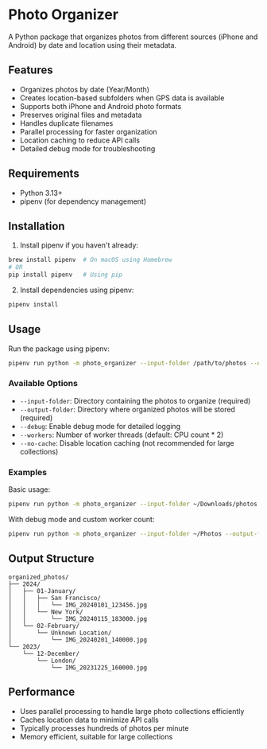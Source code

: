 # Photo Organizer

A Python package that organizes photos from different sources (iPhone and Android) by date and location using their metadata.

## Features
- Organizes photos by date (Year/Month)
- Creates location-based subfolders when GPS data is available
- Supports both iPhone and Android photo formats
- Preserves original files and metadata
- Handles duplicate filenames
- Parallel processing for faster organization
- Location caching to reduce API calls
- Detailed debug mode for troubleshooting

## Requirements
- Python 3.13+
- pipenv (for dependency management)

## Installation
1. Install pipenv if you haven't already:
```bash
brew install pipenv  # On macOS using Homebrew
# OR
pip install pipenv   # Using pip
```

2. Install dependencies using pipenv:
```bash
pipenv install
```

## Usage
Run the package using pipenv:
```bash
pipenv run python -m photo_organizer --input-folder /path/to/photos --output-folder /path/to/organized/photos
```

### Available Options
- `--input-folder`: Directory containing the photos to organize (required)
- `--output-folder`: Directory where organized photos will be stored (required)
- `--debug`: Enable debug mode for detailed logging
- `--workers`: Number of worker threads (default: CPU count * 2)
- `--no-cache`: Disable location caching (not recommended for large collections)

### Examples
Basic usage:
```bash
pipenv run python -m photo_organizer --input-folder ~/Downloads/photos --output-folder ~/Pictures/organized
```

With debug mode and custom worker count:
```bash
pipenv run python -m photo_organizer --input-folder ~/Photos --output-folder ~/Organized --debug --workers 4
```

## Output Structure
```
organized_photos/
├── 2024/
│   ├── 01-January/
│   │   ├── San Francisco/
│   │   │   └── IMG_20240101_123456.jpg
│   │   └── New York/
│   │       └── IMG_20240115_183000.jpg
│   └── 02-February/
│       └── Unknown Location/
│           └── IMG_20240201_140000.jpg
└── 2023/
    └── 12-December/
        └── London/
            └── IMG_20231225_160000.jpg
```

## Performance
- Uses parallel processing to handle large photo collections efficiently
- Caches location data to minimize API calls
- Typically processes hundreds of photos per minute
- Memory efficient, suitable for large collections 